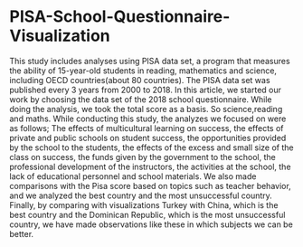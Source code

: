 # PISA-School-Questionnaire-Visualization
This study includes analyses using PISA data set, a program that measures the ability of 15-year-old students in reading, mathematics and science, including OECD countries(about 80 countries). The PISA data set was published every 3 years from 2000 to 2018. In this article, we started our work by choosing the data set of the 2018 school questionnaire. While doing the analysis, we took the total score as a basis. So science,reading and maths. While conducting this study, the analyzes we focused on were as follows; The effects of multicultural learning on success, the effects of private and public schools on student success, the opportunities provided by the school to the students, the effects of the excess and small size of the class on success, the funds given by the government to the school, the professional development of the instructors, the activities at the school, the lack of educational personnel and school materials. We also made comparisons with the Pisa score based on topics such as teacher behavior, and we analyzed the best country and the most unsuccessful country. Finally, by comparing with visualizations Turkey with China, which is the best country and the Dominican Republic, which is the most unsuccessful country, we have made observations like these in which subjects we can be better.
